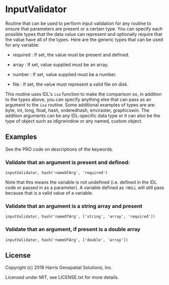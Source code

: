 # InputValidator

Routine that can be used to perform input validation for any routine to ensure that parameters are present or a certain type. You can specify each possible types that the data value can represent and optionally require that the value have all of the types. Here are the generic types that can be used for any variable:

- required : If set, the value must be present and defined.

- array    : If set, value supplied must be an array.

- number   : If set, value supplied must be a number.

- file     : If set, the value must represent a valid file on disk.

This routine uses IDL's `isa` function to make the comparison so, in addition to the types above, you can specify anything else that can pass as an argument to the `isa` routine. Some additional examples of types are are: byte, int, long, float, hash, orderedhash, enviraster, graphicswin. The addition arguments can be any IDL-specific data type or it can also be the type of object such as idlgrwindow or any named, custom object.

## Examples

See the PRO code on descriptions of the keywords.

### Validate that an argument is present and defined:

```idl
inputValidator, hash('nameOfArg', 'required')
```

Note that this means the variable is not undefined (i.e. defined in the IDL code or passed in as a parameter). A variable defined as `!NULL` will still pass because that is a valid value of a variable.

### Validate that an argument is a string array and present

```idl
inputValidator, hash('nameOfArg', ['string', 'array', 'required'])
```

### Validate that an argument, if present is a double array

```idl
inputValidator, hash('nameOfArg', ['double', 'array'])
```

## License

Copyright (c) 2018 Harris Geospatial Solutions, Inc.

Licensed under MIT, see LICENSE.txt for more details.
